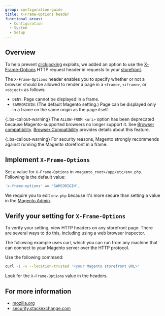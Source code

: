 ```yaml
---
group: configuration-guide
title: X-Frame-Options header
functional_areas:
  - Configuration
  - System
  - Setup
---
```


## Overview

To help prevent [clickjacking](https://www.owasp.org/index.php/Clickjacking) exploits, we added an option to use the [X-Frame-Options](https://tools.ietf.org/html/rfc7034) HTTP request header in requests to your [storefront](https://glossary.magento.com/storefront).

The `X-Frame-Options` header enables you to specify whether or not a browser should be allowed to render a page in a `<frame>`, `<iframe>`, or `<object>` as follows:

*  `DENY`: Page cannot be displayed in a frame.
*  `SAMEORIGIN`: (The default Magento setting.) Page can be displayed only in a frame on the same origin as the page itself.

{:.bs-callout-warning}
The `ALLOW-FROM <uri>` option has been deprecated because Magento-supported browsers no longer support it. See [Browser compatibility](https://developer.mozilla.org/en-US/docs/Web/HTTP/Headers/X-Frame-Options#Browser_compatibility).
[Browser Compatibility](https://developer.mozilla.org/en-US/docs/Web/HTTP/Headers/X-Frame-Options#Browser_compatibility) provides details about this feature.

{:.bs-callout-warning}
  For security reasons, Magento strongly recommends against running the Magento storefront in a frame.

## Implement `X-Frame-Options`

Set a value for `X-Frame-Options` in `<magento_root>/app/etc/env.php`. Following is the default value:

```php
'x-frame-options' => 'SAMEORIGIN',
```

We require you to edit `env.php` because it's more secure than setting a value in the [Magento Admin](https://glossary.magento.com/magento-admin).

## Verify your setting for `X-Frame-Options`

To verify your setting, view HTTP headers on any storefront page. There are several ways to do this, including using a web browser inspector.

The following example uses curl, which you can run from any machine that can connect to your Magento server over the HTTP protocol.

Use the following command:

```bash
curl -I -v --location-trusted '<your Magento storefront URL>'
```

Look for the `X-Frame-Options` value in the headers.

## For more information

*  [mozilla.org](https://developer.mozilla.org/en-US/docs/HTTP/X-Frame-Options)
*  [security.stackexchange.com](http://security.stackexchange.com/questions/67889/why-do-browsers-enforce-the-same-origin-security-policy-on-iframes)
